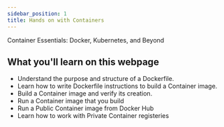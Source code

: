 ```yaml
---
sidebar_position: 1
title: Hands on with Containers
---
```


Container Essentials: Docker, Kubernetes, and Beyond

## What you'll learn on this webpage

* Understand the purpose and structure of a Dockerfile.
* Learn how to write Dockerfile instructions to build a Container image.
* Build a Container image and verify its creation.
* Run a Container image that you build
* Run a Public Container image from Docker Hub
* Learn how to work with Private Container registeries